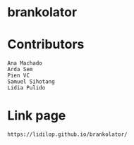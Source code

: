 # brankolator

# Contributors
    Ana Machado
    Arda Sem
    Pien VC
    Samuel Sihotang
    Lidia Pulido

# Link page
    https://lidilop.github.io/brankolator/
